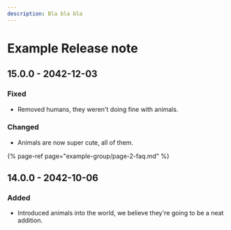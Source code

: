 ```yaml
---
description: Bla bla bla
---
```


# Example Release note

## 15.0.0 - 2042-12-03

### Fixed

* Removed humans, they weren't doing fine with animals.

### Changed

* Animals are now super cute, all of them.

{% page-ref page="example-group/page-2-faq.md" %}

## 14.0.0 - 2042-10-06

### Added

* Introduced animals into the world, we believe they're going to be a neat addition.



